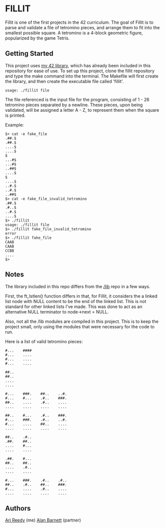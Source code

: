 # FILLIT

Fillit is one of the first projects in the 42 curriculum. The goal of Fillit is to parse and validate a file of tetromino pieces, and arrange them to fit into the smallest possible square.
A tetromino is a 4-block geometric figure, popularized by the game Tetris.

## Getting Started

This project uses [my 42 library](https://github.com/mint42/lib), which has already been included in this repository for ease of use. To set up this project, clone the fillit repository and type the make command into the terminal. The Makefile will first create the library, and then create the executable file called 'fillit'.

```
usage: ./fillit file
```

The file referenced is the input file for the program, consisting of 1 - 26 tetromino pieces separated by a newline. These pieces, upon being validated, will be assigned a letter A - Z, to represent them when the square is printed.

Example:

```
$> cat -e fake_file
.##.$
.##.$
....$
....$
$
...#$
...#$
..##$
....$
$
....$
..#.$
..#.$
..##$
$> cat -e fake_file_invalid_tetromino
.##.$
.#..$
..#.$
....$
$> ./fillit
usage: ./fillit file
$> ./fillit fake_file_invalid_tetromino
error
$> ./fillit fake_file
CAAB
CAAB
CCBB
....
$> 
```

## Notes

The library included in this repo differs from the [/lib](https://github.com/mint42/lib) repo in a few ways.

First, the ft_lstlen() function differs in that, for Fillit, it considers the a linked list node with NULL content to be the end of the linked list. This is not standard for other linked lists I've made. This was done to act as an alternative NULL terminator to node->next = NULL.

Also, not all the /lib modules are compiled in this project. This is to keep the project small, only using the modules that were necessary for the code to run.

Here is a list of valid tetromino pieces:

```
#...	####
#...	....
#...	....
#...	....

##..
##..
....
....

#...	###.	##..	..#.
#...	#...	.#..	###.
##..	....	.#..	....
....	....	....	....

##..	#...	.#..	###.
#...	###.	.#..	..#.
#...	....	##..	....
....	....	....	....

##..	.#..
.##.	##..
....	#...
....	....

.##.	#...
##..	##..
....	.#..
....	....

#...	###.	.#..	.#..
##..	.#..	##..	###.
#...	....	.#..	....
....	....	....	....

```

## Authors

[Ari Reedy](https://github.com/mint42/) (me)
[Alan Barnett](https://github.com/alan23394/) (partner)

